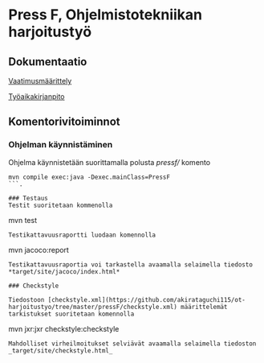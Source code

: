 # Press F, Ohjelmistotekniikan harjoitustyö
## Dokumentaatio
[Vaatimusmäärittely](https://github.com/akirataguchi115/ot-harjoitustyo/blob/master/dokumentaatio/vaatimusmaarittely.md)

[Työaikakirjanpito](https://github.com/akirataguchi115/ot-harjoitustyo/blob/master/dokumentaatio/tuntikirjanpito.md)

## Komentorivitoiminnot

### Ohjelman käynnistäminen
Ohjelma käynnistetään suorittamalla polusta _pressf/_ komento
```
mvn compile exec:java -Dexec.mainClass=PressF
```.

### Testaus
Testit suoritetaan kommenolla
```
mvn test
```
Testikattavuusraportti luodaan komennolla
```
mvn jacoco:report
```
Testikattavuusraportia voi tarkastella avaamalla selaimella tiedosto *target/site/jacoco/index.html*

### Checkstyle

Tiedostoon [checkstyle.xml](https://github.com/akirataguchi115/ot-harjoitustyo/tree/master/pressF/checkstyle.xml) määrittelemät tarkistukset suoritetaan komennolla

```
mvn jxr:jxr checkstyle:checkstyle
```
Mahdolliset virheilmoitukset selviävät avaamalla selaimella tiedoston _target/site/checkstyle.html_
